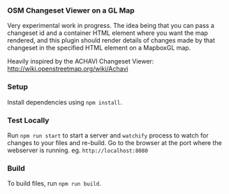 ### OSM Changeset Viewer on a GL Map

Very experimental work in progress. The idea being that you can pass a changeset id and a container HTML element where you want the map rendered, and this plugin should render details of changes made by that changeset in the specified HTML element on a MapboxGL map.

Heavily inspired by the ACHAVI Changeset Viewer: http://wiki.openstreetmap.org/wiki/Achavi

### Setup

 Install dependencies using `npm install`.

### Test Locally

Run `npm run start` to start a server and `watchify` process to watch for changes to your files and re-build. Go to the browser at the port where the webserver is running. eg. `http://localhost:8080`

### Build

To build files, run `npm run build`.